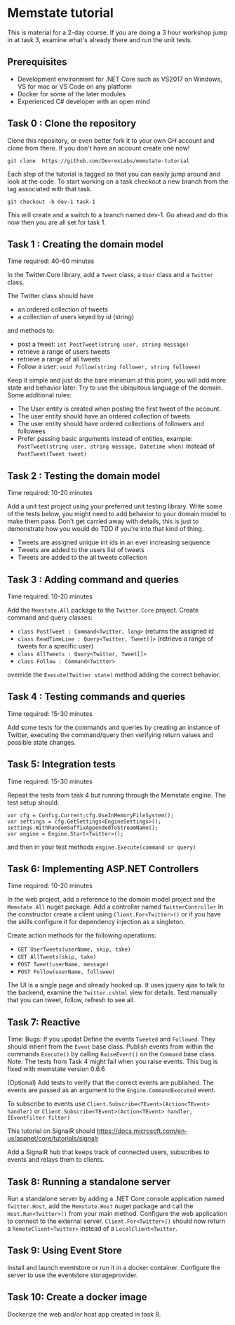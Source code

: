 # Memstate tutorial

This is material for a 2-day course. If you are doing a 3 hour workshop jump in at task 3, examine what's already there and run the unit tests.

## Prerequisites
* Development environment for .NET Core such as VS2017 on Windows, VS for mac or VS Code on any platform
* Docker for some of the later modules
* Experienced C# developer with an open mind


## Task 0 : Clone the repository
Clone this repository, or even better fork it to your own GH account and clone from there. If you don't have an account create one now!
```
git clone  https://github.com/DevrexLabs/memstate-tutorial
```

Each step of the tutorial is tagged so that you can easily jump around and look at the code. To start working on a task checkout a new branch from the tag associated with that task. 

```
git checkout -b dev-1 task-1
```

This will create and a switch to a branch named dev-1. Go ahead and do this now then you are all set for task 1.


## Task 1 : Creating the domain model
Time required: 40-60 minutes

In the Twitter.Core library, add a `Tweet` class, a `User` class and a `Twitter` class.

The Twitter class should have 
* an ordered collection of tweets
* a collection of users keyed by id (string)

and methods to:
* post a tweet: `int PostTweet(string user, string message)`
* retrieve a range of users tweets
* retrieve a range of all tweets
* Follow a user: `void Follow(string follower, string followee)`

Keep it simple and just do the bare minimum at this point, you will add more state and behavior later. Try to use the ubiquitous language of the domain. Some additional rules:
 
* The User entity is created when posting the first tweet of the account.
* The user entity should have an ordered collection of tweets
* The user entity should have ordered collections of followers and followees
* Prefer passing basic arguments instead of entities, example: `PostTweet(string user, string message, Datetime when)` instead of `PostTweet(Tweet tweet)`

## Task 2 : Testing the domain model
Time required: 10-20 minutes

Add a unit test project using your preferred unit testing library.
Write some of the tests below, you might need to add behavior to your domain model to make them pass. Don't get carried away with details, this is just to demonstrate how you would do TDD if you're into that kind of thing.

 * Tweets are assigned unique int ids in an ever increasing sequence
 * Tweets are added to the users list of tweets
 * Tweets are added to the all tweets collection
 

## Task 3 : Adding command and queries
Time required: 10-20 minutes

Add the `Memstate.All` package to the `Twitter.Core` project. Create command and query classes:
* `class PostTweet : Command<Twitter, long>` (returns the assigned id
* `class ReadTimeLine : Query<Twitter, Tweet[]>` (retrieve a range of tweets for a specific user)
* `class AllTweets : Query<Twitter, Tweet[]>`
* `class Follow : Command<Twitter>`

override the `Execute(Twitter state)` method adding the correct behavior.

## Task 4 : Testing commands and queries
Time required: 15-30 minutes

Add some tests for the commands and queries by creating an instance of Twitter, executing the command/query then verifying return values and possible state changes.


## Task 5: Integration tests
Time required: 15-30 minutes

Repeat the tests from task 4 but running through the Memstate engine. The test setup should:
```
var cfg = Config.Current;cfg.UseInMemoryFileSystem();
var settings = cfg.GetSettings<EngineSettings>();
settings.WithRandomSuffixAppendedToStreamName();
var engine = Engine.Start<Twitter>();
```

and then in your test methods
`engine.Execute(command or query)`

## Task 6: Implementing ASP.NET Controllers
Time required: 10-20 minutes

In the web project, add a reference to the domain model project and the `Memstate.All` nuget package.
Add a controller named `TwitterController` 
In the constructor create a client using `Client.For<Twitter>()` or if you have the skills configure it for dependency injection as a singleton.

Create action methods for the following operations:
* `GET UserTweets(userName, skip, take)`
* `GET AllTweets(skip, take)`
* `POST Tweet(userName, message)`
* `POST Follow(userName, followee)`

The UI is a single page and already hooked up. It uses jquery ajax to talk to the backend, examine the `Twitter.cshtml` view for details. Test manually that you can tweet, follow, refresh to see all.

## Task 7: Reactive
Time: 
Bugs: If you upodat
Define the events `Tweeted` and `Followed`. They should inherit from the `Event` base class. Publish events from within the commands `Execute()` by calling `RaiseEvent()` on the `Command` base class. 
Note: The tests from Task 4 might fail when you raise events. This bug is fixed with memstate version 0.6.6

(Optional) Add tests to verify that the correct events are published. The events are passed as an argument to the `Engine.CommandExecuted` event.

To subscribe to events use `Client.Subscribe<TEvent>(Action<TEvent> handler)` or `Client.Subscribe<TEvent>(Action<TEvent> handler, IEventFilter filter)`

This tutorial on SignalR should 
https://docs.microsoft.com/en-us/aspnet/core/tutorials/signalr

Add a SignalR hub that keeps track of connected users, subscribes to events and relays them to clients.

## Task 8: Running a standalone server
Run a standalone server by adding a .NET Core console application named `Twitter.Host`, add the `Memstate.Host` nuget package and call the `Host.Run<Twitter>()` from your main method.
Configure the web application to connect to the external server.
`Client.For<Twitter>()` should now return a `RemoteClient<Twitter>` instead of a `LocalClient<Twitter`.

## Task 9: Using Event Store
Install and launch eventstore or run it in a docker container.
Configure the server to use the eventstore storageprovider.
 
## Task 10: Create a docker image
Dockerize the web and/or host app created in task 8.
